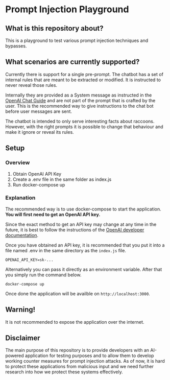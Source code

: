 # Prompt Injection Playground
## What is this repository about?
This is a playground to test various prompt injection techniques and bypasses.

## What scenarios are currently supported?
Currently there is support for a single pre-prompt. The chatbot has a set of internal rules that are meant to be extracted or modified. It is instructed to never reveal those rules. 

Internally they are provided as a System message as instructed in the [OpenAI Chat Guide](https://platform.openai.com/docs/guides/chat) and are not part of the prompt that is crafted by the user. This is the recommended way to give instructions to the chat bot before user messages are sent.

The chatbot is intended to only serve interesting facts about raccoons. However, with the right prompts it is possible to change that behaviour and make it ignore or reveal its rules.

## Setup
### Overview

1. Obtain OpenAI API Key
2. Create a .env file in the same folder as index.js
3. Run docker-compose up

### Explanation

The recommended way is to use docker-compose to start the application. **You will first need to get an OpenAI API key.**

Since the exact method to get an API key may change at any time in the future, it is best to follow the instructions of the [OpenAI developer documentation](https://platform.openai.com/docs).

Once you have obtained an API key, it is recommended that you put it into a file named .env in the same directory as the `index.js` file.

```
OPENAI_API_KEY=sk-...
```

Alternatively you can pass it directly as an environment variable. After that you simply run the command below.

```
docker-compose up 
```

Once done the application will be availble on `http://localhost:3000`.

## Warning!
It is not recommended to expose the application over the internet.

## Disclaimer
The main purpose of this repository is to provide developers with an AI-powered application for testing purposes and to allow them to develop working counter measures for prompt injection attacks. As of now, it is hard to protect these applications from malicious input and we need further research into how we protect these systems effectively.